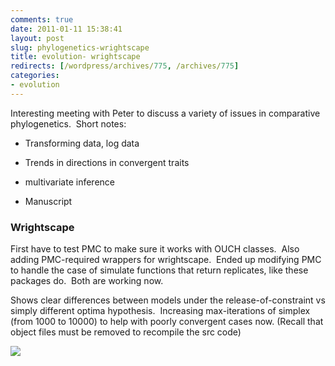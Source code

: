 ```yaml
---
comments: true
date: 2011-01-11 15:38:41
layout: post
slug: phylogenetics-wrightscape
title: evolution- wrightscape
redirects: [/wordpress/archives/775, /archives/775]
categories:
- evolution
---
```


Interesting meeting with Peter to discuss a variety of issues in comparative phylogenetics.  Short notes:



	
  * Transforming data, log data

	
  * Trends in directions in convergent traits

	
  * multivariate inference

	
  * Manuscript




### Wrightscape


First have to test PMC to make sure it works with OUCH classes.  Also adding PMC-required wrappers for wrightscape.  Ended up modifying PMC to handle the case of simulate functions that return replicates, like these packages do.  Both are working now.

Shows clear differences between models under the release-of-constraint vs simply different optima hypothesis.  Increasing max-iterations of simplex (from 1000 to 10000) to help with poorly convergent cases now. (Recall that object files must be removed to recompile the src code)

![]( http://farm6.staticflickr.com/5122/5347054109_475e57bd2a_o.png )

